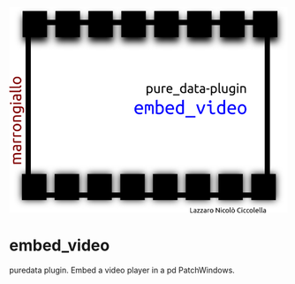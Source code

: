 ![embed_video logo](embed_video_logo.png)
# embed_video
puredata plugin. Embed a video player in a pd PatchWindows. 
